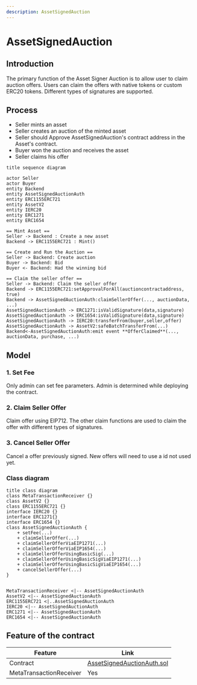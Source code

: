 ```yaml
---
description: AssetSignedAuction
---
```


# AssetSignedAuction

## Introduction

The primary function of the Asset Signer Auction is to allow user to claim auction offers. Users can claim the offers with native tokens or custom ERC20 tokens. Different types of signatures are supported.

## Process

- Seller mints an asset
- Seller creates an auction of the minted asset
- Seller should Approve AssetSignedAuction's contract address in the Asset's contract.
- Buyer won the auction and receives the asset
- Seller claims his offer

```plantuml
title sequence diagram

actor Seller
actor Buyer
entity Backend
entity AssetSignedAuctionAuth
entity ERC1155ERC721
entity AssetV2
entity IERC20
entity ERC1271
entity ERC1654

== Mint Asset ==
Seller -> Backend : Create a new asset
Backend -> ERC1155ERC721 : Mint()

== Create and Run the Auction ==
Seller -> Backend: Create auction
Buyer -> Backend: Bid
Buyer <- Backend: Had the winning bid

== Claim the seller offer ==
Seller -> Backend: Claim the seller offer
Backend -> ERC1155ERC721:setApprovalForAll(auctioncontractaddress, true)
Backend -> AssetSignedAuctionAuth:claimSellerOffer(..., auctionData, ...)
AssetSignedAuctionAuth -> ERC1271:isValidSignature(data,signature)
AssetSignedAuctionAuth -> ERC1654:isValidSignature(data,signature)
AssetSignedAuctionAuth -> IERC20:transferFrom(buyer,seller,offer)
AssetSignedAuctionAuth -> AssetV2:safeBatchTransferFrom(...)
Backend<-AssetSignedAuctionAuth:emit event **OfferClaimed**(..., auctionData, purchase, ...)

```

## Model

### 1. Set Fee

Only admin can set fee parameters. Admin is determined while deploying the contract.

### 2. Claim Seller Offer

Claim offer using EIP712. The other claim functions are used to claim the offer with different types of signatures.

### 3. Cancel Seller Offer

Cancel a offer previously signed. New offers will need to use a id not used yet.

### Class diagram

```plantuml
title class diagram
class MetaTransactionReceiver {}
class AssetV2 {}
class ERC1155ERC721 {}
interface IERC20 {}
interface ERC1271{}
interface ERC1654 {}
class AssetSignedAuctionAuth {
    + setFee(...)
    + claimSellerOffer(...)
    + claimSellerOfferViaEIP1271(...)
    + claimSellerOfferViaEIP1654(...)
    + claimSellerOfferUsingBasicSig(...)
    + claimSellerOfferUsingBasicSigViaEIP1271(...)
    + claimSellerOfferUsingBasicSigViaEIP1654(...)
    + cancelSellerOffer(...)
}


MetaTransactionReceiver <|-- AssetSignedAuctionAuth
AssetV2 <|-- AssetSignedAuctionAuth
ERC1155ERC721 <|..AssetSignedAuctionAuth
IERC20 <|-- AssetSignedAuctionAuth
ERC1271 <|-- AssetSignedAuctionAuth
ERC1654 <|-- AssetSignedAuctionAuth
```

## Feature of the contract

| Feature                 | Link                                                                                                                                              |
| ----------------------- | ------------------------------------------------------------------------------------------------------------------------------------------------- |
| Contract                | [AssetSignedAuctionAuth.sol](https://github.com/thesandboxgame/sandbox-smart-contracts/blob/master/src/solc_0.8/asset/AssetSignedAuctionAuth.sol) |
| MetaTransactionReceiver | Yes                                                                                                                                               |

